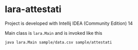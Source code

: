lara-attestati
==============

Project is developed with Intellij IDEA (Community Edition) 14

Main class is `lara.Main` and is invoked like this

    java lara.Main sample/data.csv sample/attestati
